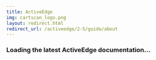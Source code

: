 ```yaml
---
title: ActiveEdge
img: cartscan_logo.png
layout: redirect.html
redirect_url: /activeedge/2-5/guide/about
---
```


### Loading the latest ActiveEdge documentation...










